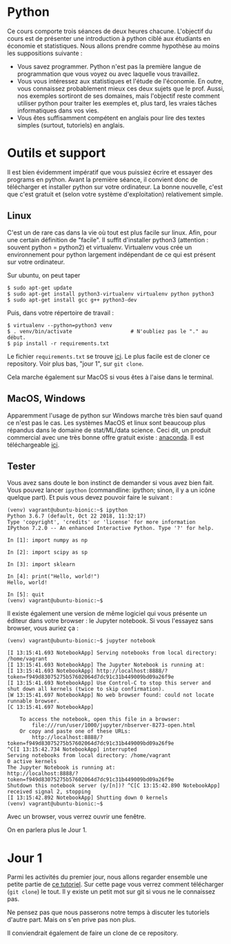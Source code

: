 # Python

Ce cours comporte trois séances de deux heures chacune.  L'objectif du
cours est de présenter une introduction à python ciblé aux étudiants
en économie et statistiques.  Nous allons prendre comme hypothèse au
moins les suppositions suivante :

* Vous savez programmer.  Python n'est pas la première langue de
  programmation que vous voyez ou avec laquelle vous travaillez.
* Vous vous intéressez aux statistiques et l'étude de l'économie.  En
  outre, vous connaissez probablement mieux ces deux sujets que le
  prof.  Aussi, nos exemples sortiront de ses domaines, mais
  l'objectif reste comment utiliser python pour traiter les exemples
  et, plus tard, les vraies tâches informatiques dans vos vies.
* Vous êtes suffisamment compétent en anglais pour lire des textes
  simples (surtout, tutoriels) en anglais.

# Outils et support

Il est bien évidemment impératif que vous puissiez écrire et essayer
des programs en python.  Avant la première séance, il convient donc de
télécharger et installer python sur votre ordinateur.  La bonne
nouvelle, c'est que c'est gratuit et (selon votre système
d'exploitation) relativement simple.

## Linux

C'est un de rare cas dans la vie où tout est plus facile sur linux.
Afin, pour une certain définition de "facile".  Il suffit d'installer
python3 (attention : souvent python = python2) et virtualenv.
Virtualenv vous crée un environnement pour python largement
indépendant de ce qui est présent sur votre ordinateur.

Sur ubuntu, on peut taper

    $ sudo apt-get update
	$ sudo apt-get install python3-virtualenv virtualenv python python3
	$ sudo apt-get install gcc g++ python3-dev

Puis, dans votre répertoire de travail :

    $ virtualenv --python=python3 venv
	$ . venv/bin/activate                   # N'oubliez pas le "." au début.
	$ pip install -r requirements.txt

Le fichier `requirements.txt` se trouve [ici](requirements.txt).  Le
plus facile est de cloner ce repository.  Voir plus bas, "jour 1", sur
`git clone`.

Cela marche également sur MacOS si vous êtes à l'aise dans le terminal.

## MacOS, Windows

Apparemment l'usage de python sur Windows marche très bien sauf quand
ce n'est pas le cas.  Les systèmes MacOS et linux sont beaucoup plus
répandus dans le domaine de stat/ML/data science.  Ceci dit, un
produit commercial avec une très bonne offre gratuit existe :
[anaconda](https://www.anaconda.com/).  Il est téléchargeable
[ici](https://www.anaconda.com/download/#linux).

## Tester

Vous avez sans doute le bon instinct de demander si vous avez bien
fait.  Vous pouvez lancer `ipython` (commandline: ipython; sinon, il y a
un icône quelque part).  Et puis vous devez pouvoir faire le suivant :

	(venv) vagrant@ubuntu-bionic:~$ ipython
	Python 3.6.7 (default, Oct 22 2018, 11:32:17)
	Type 'copyright', 'credits' or 'license' for more information
	IPython 7.2.0 -- An enhanced Interactive Python. Type '?' for help.

	In [1]: import numpy as np

	In [2]: import scipy as sp

	In [3]: import sklearn

	In [4]: print("Hello, world!")
	Hello, world!

	In [5]: quit
	(venv) vagrant@ubuntu-bionic:~$

Il existe également une version de même logiciel qui vous présente un
éditeur dans votre browser : le Jupyter notebook.  Si vous l'essayez
sans browser, vous auriez ça :

	(venv) vagrant@ubuntu-bionic:~$ jupyter notebook

	[I 13:15:41.693 NotebookApp] Serving notebooks from local directory: /home/vagrant
	[I 13:15:41.693 NotebookApp] The Jupyter Notebook is running at:
	[I 13:15:41.693 NotebookApp] http://localhost:8888/?token=f949d83075275b57602064d7dc91c31b449009bd09a26f9e
	[I 13:15:41.693 NotebookApp] Use Control-C to stop this server and shut down all kernels (twice to skip confirmation).
	[W 13:15:41.697 NotebookApp] No web browser found: could not locate runnable browser.
	[C 13:15:41.697 NotebookApp]

		To access the notebook, open this file in a browser:
			file:///run/user/1000/jupyter/nbserver-8273-open.html
		Or copy and paste one of these URLs:
			http://localhost:8888/?token=f949d83075275b57602064d7dc91c31b449009bd09a26f9e
	^C[I 13:15:42.734 NotebookApp] interrupted
	Serving notebooks from local directory: /home/vagrant
	0 active kernels
	The Jupyter Notebook is running at:
	http://localhost:8888/?token=f949d83075275b57602064d7dc91c31b449009bd09a26f9e
	Shutdown this notebook server (y/[n])? ^C[C 13:15:42.890 NotebookApp] received signal 2, stopping
	[I 13:15:42.892 NotebookApp] Shutting down 0 kernels
	(venv) vagrant@ubuntu-bionic:~$

Avec un browser, vous verrez ouvrir une fenêtre.

On en parlera plus le Jour 1.

# Jour 1

Parmi les activités du premier jour, nous allons regarder ensemble une
petite partie de [ce tutoriel](https://github.com/addfor/tutorials).
Sur cette page vous verrez comment télécharger (`git clone`) le tout.
Il y existe un petit mot sur git si vous ne le connaissez pas.

Ne pensez pas que nous passerons notre temps à discuter les tutoriels
d'autre part.  Mais on s'en prive pas non plus.

Il conviendrait également de faire un clone de ce repository.
